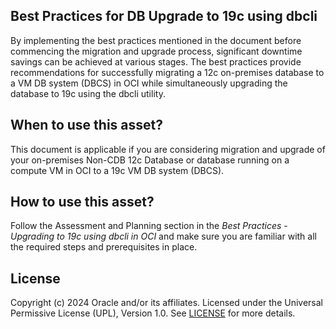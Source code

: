 ## Best Practices for DB Upgrade to 19c using dbcli

By implementing the best practices mentioned in the document before commencing the migration and upgrade process, significant downtime savings can be achieved at various stages. The best practices provide recommendations for successfully migrating a 12c on-premises database to a VM DB system (DBCS) in OCI while simultaneously upgrading the database to 19c using the dbcli utility.

## When to use this asset?

This document is applicable if you are considering migration and upgrade of your on-premises Non-CDB 12c Database or database running on a compute VM in OCI to a 19c VM DB system (DBCS).

## How to use this asset?

Follow the Assessment and Planning section in the *Best Practices - Upgrading to 19c using dbcli in OCI* and make sure you are familiar with all the required steps and prerequisites in place.


## License
Copyright (c) 2024 Oracle and/or its affiliates.
Licensed under the Universal Permissive License (UPL), Version 1.0.
See [LICENSE](LICENSE) for more details.
